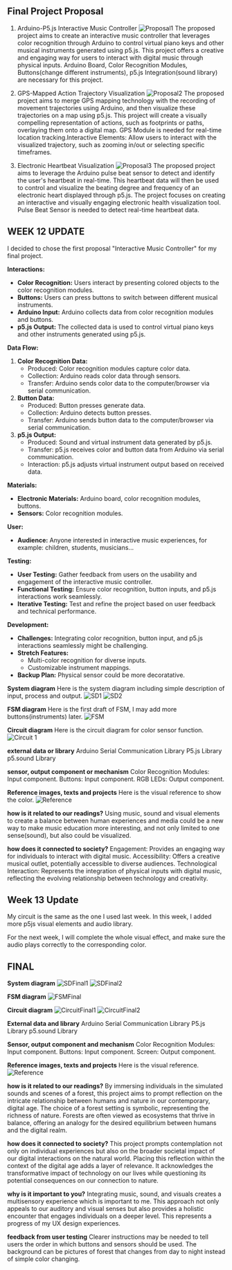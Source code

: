 ## Final Project Proposal
1. Arduino-P5.js Interactive Music Controller
![Proposal1](./Proposal1.png)
The proposed project aims to create an interactive music controller that leverages color recognition through Arduino to control virtual piano keys and other musical instruments generated using p5.js. This project offers a creative and engaging way for users to interact with digital music through physical inputs. Arduino Board, Color Recognition Modules, Buttons(change different instruments), p5.js Integration(sound library) are necessary for this project. 

2. GPS-Mapped Action Trajectory Visualization
![Proposal2](./Proposal2.png)
The proposed project aims to merge GPS mapping technology with the recording of movement trajectories using Arduino, and then visualize these trajectories on a map using p5.js. This project will create a visually compelling representation of actions, such as footprints or paths, overlaying them onto a digital map. GPS Module is needed for real-time location tracking.Interactive Elements: Allow users to interact with the visualized trajectory, such as zooming in/out or selecting specific timeframes.

3. Electronic Heartbeat Visualization
![Proposal3](./Proposal3.png)
The proposed project aims to leverage the Arduino pulse beat sensor to detect and identify the user's heartbeat in real-time. This heartbeat data will then be used to control and visualize the beating degree and frequency of an electronic heart displayed through p5.js. The project focuses on creating an interactive and visually engaging electronic health visualization tool. Pulse Beat Sensor is needed to detect real-time heartbeat data. 

## WEEK 12 UPDATE
I decided to chose the first proposal "Interactive Music Controller" for my final project.

**Interactions:**
- **Color Recognition:** Users interact by presenting colored objects to the color recognition modules.
- **Buttons:** Users can press buttons to switch between different musical instruments.
- **Arduino Input:** Arduino collects data from color recognition modules and buttons.
- **p5.js Output:** The collected data is used to control virtual piano keys and other instruments generated using p5.js.

**Data Flow:**
1. **Color Recognition Data:**
   - Produced: Color recognition modules capture color data.
   - Collection: Arduino reads color data through sensors.
   - Transfer: Arduino sends color data to the computer/browser via serial communication.
2. **Button Data:**
   - Produced: Button presses generate data.
   - Collection: Arduino detects button presses.
   - Transfer: Arduino sends button data to the computer/browser via serial communication.
3. **p5.js Output:**
   - Produced: Sound and virtual instrument data generated by p5.js.
   - Transfer: p5.js receives color and button data from Arduino via serial communication.
   - Interaction: p5.js adjusts virtual instrument output based on received data.

**Materials:**
- **Electronic Materials:** Arduino board, color recognition modules, buttons.
- **Sensors:** Color recognition modules.

**User:**
- **Audience:** Anyone interested in interactive music experiences, for example: children, students, musicians...

**Testing:**
- **User Testing:** Gather feedback from users on the usability and engagement of the interactive music controller.
- **Functional Testing:** Ensure color recognition, button inputs, and p5.js interactions work seamlessly.
- **Iterative Testing:** Test and refine the project based on user feedback and technical performance.

**Development:**
- **Challenges:** Integrating color recognition, button input, and p5.js interactions seamlessly might be challenging.
- **Stretch Features:**
  - Multi-color recognition for diverse inputs.
  - Customizable instrument mappings.
- **Backup Plan:** Physical sensor could be more decoratative.

**System diagram**
Here is the system diagram including simple description of input, process and output.
![SD1](./SD.png)
![SD2](./System%20Diagram%20Update.png)

**FSM diagram**
Here is the first draft of FSM, I may add more buttons(instruments) later.
![FSM](./FSM.png)

**Circuit diagram**
Here is the circuit diagram for color sensor function.
![Circuit 1](./Circuit.png)

**external data or library**
Arduino Serial Communication Library
P5.js Library
p5.sound Library

**sensor, output component or mechanism**
Color Recognition Modules: Input component.
Buttons: Input component.
RGB LEDs: Output component.

**Reference images, texts and projects**
Here is the visual reference to show the color.
![Reference](./Reference.jpg)

**how is it related to our readings?**
Using music, sound and visual elements to create a balance between human experiences and media could be a new way to make music education more interesting, and not only limited to one sense(sound), but also could be visualized. 

**how does it connected to society?**
Engagement: Provides an engaging way for individuals to interact with digital music.
Accessibility: Offers a creative musical outlet, potentially accessible to diverse audiences.
Technological Interaction: Represents the integration of physical inputs with digital music, reflecting the evolving relationship between technology and creativity.

## Week 13 Update
My circuit is the same as the one I used last week.
In this week, I added more p5js visual elements and audio library.

For the next week, I will complete the whole visual effect, and make sure the audio plays correctly to the corresponding color.

## FINAL
**System diagram**
![SDFinal1](./SD%20final.png)
![SDFinal2](./SD.png)

**FSM diagram**
![FSMFinal](./FSM%20FINAL.png)

**Circuit diagram**
![CircuitFinal1](./Circuit.png)
![CircuitFinal2](./Circuit%20button.png)

**External data and library**
Arduino Serial Communication Library
P5.js Library
p5.sound Library

**Sensor, output component and mechanism**
Color Recognition Modules: Input component.
Buttons: Input component.
Screen: Output component.

**Reference images, texts and projects**
Here is the visual reference.
![Reference](./Reference.jpg)

**how is it related to our readings?**
By immersing individuals in the simulated sounds and scenes of a forest, this project aims to prompt reflection on the intricate relationship between humans and nature in our contemporary, digital age. The choice of a forest setting is symbolic, representing the richness of nature. Forests are often viewed as ecosystems that thrive in balance, offering an analogy for the desired equilibrium between humans and the digital realm.

**how does it connected to society?**
This project prompts contemplation not only on individual experiences but also on the broader societal impact of our digital interactions on the natural world. Placing this reflection within the context of the digital age adds a layer of relevance. It acknowledges the transformative impact of technology on our lives while questioning its potential consequences on our connection to nature.

**why is it important to you?**
Integrating music, sound, and visuals creates a multisensory experience which is important to me. This approach not only appeals to our auditory and visual senses but also provides a holistic encounter that engages individuals on a deeper level. This represents a progress of my UX design experiences.

**feedback from user testing**
Clearer instructions may be needed to tell users the order in which buttons and sensors should be used.
The background can be pictures of forest that changes from day to night instead of simple color changing.